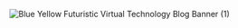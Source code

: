 
![Blue Yellow Futuristic Virtual Technology Blog Banner (1)](https://user-images.githubusercontent.com/69584395/172560485-ea317844-1c34-42f4-9c61-8c8e9fd3f257.png)
